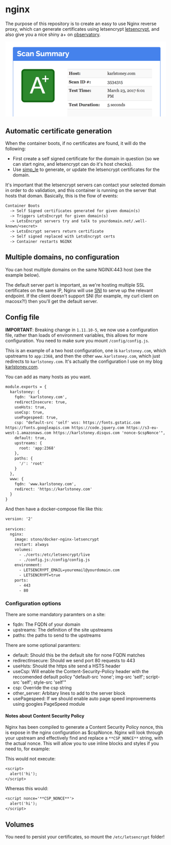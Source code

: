 # nginx
The purpose of this repository is to create an easy to use Nginx reverse proxy, which can generate certificates using letsencrypt [letsencrypt](https://letsencrypt.org/), and also give you a nice shiny a+ on [observatory](https://observatory.mozilla.org/).

![observatory](observatory.png)

## Automatic certificate generation
When the container boots, if no certificates are found, it will do the following:

  - First create a self signed certificate for the domain in question (so we can start nginx, and letsencrypt can do it's host checks).
  - Use [simp_le](https://github.com/zenhack/simp_le) to generate, or update the letsencrypt certificates for the domain.

It's important that the letsencrypt servers can contact your selected domain in order to do validation, and this container is running on the server that hosts that doman.  Basically, this is the flow of events:
```
Container Boots
  -> Self Signed certificates generated for given domain(s)
  -> Triggers LetsEncrypt for given domain(s)
  -> LetsEncrypt servers try and talk to yourdomain.net/.well-known/<secret>
  -> LetsEncrypt servers return certificate
  -> Self signed replaced with LetsEncrypt certs
  -> Container restarts NGINX
```

## Multiple domains, no configuration
You can host multiple domains on the same NGINX:443 host (see the example below).

The default server part is important, as we're hosting multiple SSL certificates on the same IP, Nginx will use [SNI](https://en.wikipedia.org/wiki/Server_Name_Indication) to serve up the relevant endpoint.  If the client doesn't support SNI (for example, my curl client on macosx?!) then you'll get the default server.

## Config file
__IMPORTANT__: Breaking change in `1.11.10-5`, we now use a configuration file, rather than loads of environment variables, this allows for more configuration.  You need to make sure you mount `/config/config.js`.

This is an example of a two host configuration, one is `karlstoney.com`, which upstreams to `app:2368`, and then the other `www.karlstoney.com`, which just redirects to `karlstoney.com`.  It's actually the configuration I use on my blog [karlstoney.com](https://karlstoney.com). 

You can add as many hosts as you want.

```
module.exports = {
  karlstoney: {
    fqdn: 'karlstoney.com',
    redirectInsecure: true,
    useHsts: true,
    useCsp: true,
    usePagespeed: true,
    csp: "default-src 'self' wss: https://fonts.gstatic.com https://fonts.googleapis.com https://code.jquery.com https://s3-eu-west-1.amazonaws.com https://karlstoney.disqus.com 'nonce-$cspNonce'",
    default: true,
    upstreams: {
      root: 'app:2368'
    },
    paths: {
      '/': 'root'
    }
  },
  www: {
    fqdn: 'www.karlstoney.com',
    redirect: 'https://karlstoney.com'
  }
}
```

And then have a docker-compose file like this: 
```
version: '2'

services:
  nginx:
    image: stono/docker-nginx-letsencrypt
    restart: always
    volumes:
      - ./certs:/etc/letsencrypt/live
      - ./config.js:/config/config.js
    environment:
      - LETSENCRYPT_EMAIL=youremail@yourdomain.com
      - LETSENCRYPT=true
    ports:
      - 443
      - 80
```

### Configuration options
There are some mandatory paramters on a site:

  - fqdn: The FQDN of your domain
  - upstreams: The definition of the site upstreams 
  - paths: the paths to send to the upstreams

There are some optional paramters:

  - default: Should this be the default site for none FQDN matches
  - redirectInsecure: Should we send port 80 requests to 443
  - useHsts: Should the https site send a HSTS header
  - useCsp: Will enable the Content-Security-Policy header with the reccomended default policy "default-src 'none'; img-src 'self'; script-src 'self'; style-src 'self'"
  - csp: Override the csp string
  - other_server: Arbitary lines to add to the server block
  - usePagespeed: If we should enable auto page speed improvements using googles PageSpeed module 

#### Notes about Content Security Policy
Nginx has been compiled to generate a Content Security Policy nonce, this is expose in the nginx configuration as $cspNonce.  Nginx will look through your upstream and effectively find and replace a `**CSP_NONCE**` string, with the actual nonce.  This will allow you to use inline blocks and styles if you need to, for example:

This would not execute:

```
<script>
  alert('hi');
</script>
```

Whereas this would:
```
<script nonce='**CSP_NONCE**'>
  alert('hi');
</script>

```

## Volumes
You need to persist your certificates, so mount the `/etc/letsencrypt` folder!
